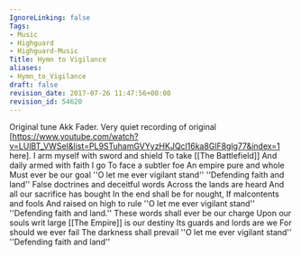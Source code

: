 ```yaml
---
IgnoreLinking: false
Tags:
- Music
- Highguard
- Highguard-Music
Title: Hymn to Vigilance
aliases:
- Hymn_to_Vigilance
draft: false
revision_date: 2017-07-26 11:47:56+00:00
revision_id: 54620
---
```


Original tune Akk Fader. Very quiet recording of original [https://www.youtube.com/watch?v=LUlBT_VWSeI&list=PL9STuhamGVYyzHKJQcl16ka8GlF8glg77&index=1 here].
I arm myself with sword and shield
To take [[The Battlefield]]
And daily armed with faith I go
To face a subtler foe
An empire pure and whole 
Must ever be our goal
''O let me ever vigilant stand''
''Defending faith and land''
False doctrines and deceitful words
Across the lands are heard
And all our sacrifice has bought
In the end shall be for nought,
If malcontents and fools
And raised on high to rule
''O let me ever vigilant stand''
''Defending faith and land.''
These words shall ever be our charge
Upon our souls writ large
[[The Empire]] is our destiny
Its guards and lords are we
For should we ever fail
The darkness shall prevail
''O let me ever vigilant stand''
''Defending faith and land''